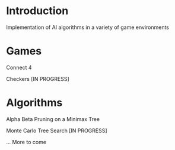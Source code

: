 # Introduction
Implementation of AI algorithms in a variety of game environments

# Games

Connect 4

Checkers [IN PROGRESS]

# Algorithms

Alpha Beta Pruning on a Minimax Tree

Monte Carlo Tree Search [IN PROGRESS]

... More to come

